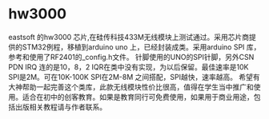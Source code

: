 # hw3000
eastsoft 的hw3000 芯片,在硅传科技433M无线模块上测试通过。采用芯片商提供的STM32例程，移植到arduino uno 上，已经封装成类。采用arduino SPI 库，参考和使用了RF2401的_config.h文件。
针脚使用的UNO的SPI针脚，另外CSN PDN IRQ 连的是10，8，2 IQR在类中没有实现，为以后保留。最佳速率是10K SPI是2M。可在10K-100K SPI在2M-8M 之间搭配，SPI越快，速率越高。
希望有大神帮助一起完善这个类库，此款无线模块性价比很高，值得在学生当中推广和使用。适合在初中的创客教育。如果是教育同行可免费使用，如果用于商业用途，包括出版相关教程请与作者联系。
